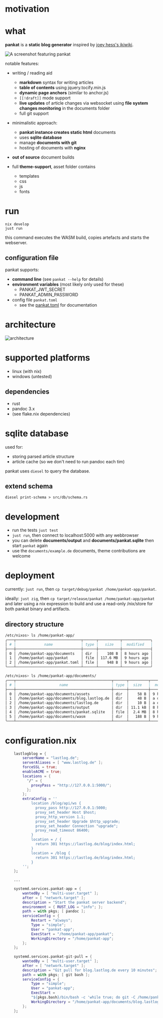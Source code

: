 # motivation

# what
**pankat** is a **static blog generator** inspired by [joey hess's ikiwiki](https://ikiwiki.info/users/joey/).

![A screenshot featuring pankat](./.screenshots/pankat.jpeg)

notable features:

* writing / reading aid
  * **markdown** syntax for writing articles
  * **table of contents** using jquery.tocify.min.js
  * **dynamic page anchors** (similar to anchor.js)
  * `[[!draft]]` mode support
  * **live updates** of article changes via websocket using **file system changes monitoring** in the documents folder
  * full git support
* minimalistic approach:
  * **pankat instance creates static html** documents
  * uses **sqlite database**
  * manage **documents with git**
  * hosting of documents with **nginx**
* **out of source** document builds

* full **theme-support**, asset folder contains
  * templates
  * css
  * js
  * fonts

# run

    nix develop
    just run

this command executes the WASM build, copies artefacts and starts the webserver. 

## configuration file

pankat supports:

* **command line** (see `pankat --help` for details)
* **environment variables** (most likely only used for these)
  * PANKAT_JWT_SECRET
  * PANKAT_ADMIN_PASSWORD
* config file `pankat.toml`
  * see the [pankat.toml](pankat.toml) for documentation

# architecture

![architecture](internals.svg)

# supported platforms

* linux (with nix)
* windows (untested)

## dependencies

* rust
* pandoc 3.x
* (see flake.nix dependencies)

# sqlite database

used for:

* storing parsed article structure
* article cache (so we don't need to run pandoc each tim)

pankat uses `diesel` to query the database.

## extend schema

    diesel print-schema > src/db/schema.rs

# development

* run the tests `just test`
* `just run`, then connect to localhost:5000 with any webbrowser
* you can delete **documents/output** and **documents/pankat.sqlite** then start `pankat` again
* use the `documents/example.de` documents, theme contributions are welcome

# deployment

currently: `just run`, then `cp target/debug/pankat /home/pankat-app/pankat`.

ideally: `just zig`, then `cp target/release/pankat /home/pankat-app/pankat` and later using a nix expression to build and use a read-only /nix/store for both pankat binary and artifacts.

## directory structure

```bash
/etc/nixos> ls /home/pankat-app/
╭───┬──────────────────────────────┬──────┬──────────┬─────────────╮
│ # │             name             │ type │   size   │  modified   │
├───┼──────────────────────────────┼──────┼──────────┼─────────────┤
│ 0 │ /home/pankat-app/documents   │ dir  │    108 B │ 8 hours ago │
│ 1 │ /home/pankat-app/pankat      │ file │ 117.6 MB │ 9 hours ago │
│ 2 │ /home/pankat-app/pankat.toml │ file │    948 B │ 9 hours ago │
╰───┴──────────────────────────────┴──────┴──────────┴─────────────╯

/etc/nixos> ls /home/pankat-app/documents/
╭───┬────────────────────────────────────────────┬──────┬─────────┬─────────────╮
│ # │                    name                    │ type │  size   │  modified   │
├───┼────────────────────────────────────────────┼──────┼─────────┼─────────────┤
│ 0 │ /home/pankat-app/documents/assets          │ dir  │    58 B │ 9 hours ago │
│ 1 │ /home/pankat-app/documents/blog.lastlog.de │ dir  │    48 B │ a day ago   │
│ 2 │ /home/pankat-app/documents/lastlog.de      │ dir  │    10 B │ a day ago   │
│ 3 │ /home/pankat-app/documents/output          │ dir  │ 11.1 kB │ 8 hours ago │
│ 4 │ /home/pankat-app/documents/pankat.sqlite   │ file │  2.4 MB │ 8 hours ago │
│ 5 │ /home/pankat-app/documents/wasm            │ dir  │   188 B │ 9 hours ago │
╰───┴────────────────────────────────────────────┴──────┴─────────┴─────────────╯
```

# configuration.nix

```nix
    lastlogblog = {
        serverName = "lastlog.de";
        serverAliases = [ "www.lastlog.de" ];
        forceSSL = true;
        enableACME = true;
        locations = {
          "/" = {
            proxyPass = "http://127.0.0.1:5000/";
          };
        };
        extraConfig = ''
            location /blog/api/ws {
              proxy_pass http://127.0.0.1:5000;
              proxy_set_header Host $host;
              proxy_http_version 1.1;
              proxy_set_header Upgrade $http_upgrade;
              proxy_set_header Connection "upgrade";
              proxy_read_timeout 86400;
            }
            location = / {
              return 301 https://lastlog.de/blog/index.html;
            }
            location = /blog {
              return 301 https://lastlog.de/blog/index.html;
            }
        '';
    };

    ...    

    systemd.services.pankat-app = {
        wantedBy = [ "multi-user.target" ];
        after = [ "network.target" ];
        description = "Start the pankat server backend";
        environment = { RUST_LOG = "info"; };
        path = with pkgs; [ pandoc ];
        serviceConfig = {
            Restart = "always";
            Type = "simple";
            User = "pankat-app";
            ExecStart = "/home/pankat-app/pankat";
            WorkingDirectory = "/home/pankat-app";
        };
    };
    
    systemd.services.pankat-git-pull = {
        wantedBy = [ "multi-user.target" ];
        after = [ "network.target" ];
        description = "Git pull for blog.lastlog.de every 10 minutes";
        path = with pkgs; [ git bash ];
        serviceConfig = {
            Type = "simple";
            User = "pankat-app";
            ExecStart =
            "${pkgs.bash}/bin/bash -c 'while true; do git -C /home/pankat-app/documents/blog.lastlog.de pull; sleep 600; done'";
            WorkingDirectory = "/home/pankat-app/documents/blog.lastlog.de";
        };
    };
```
